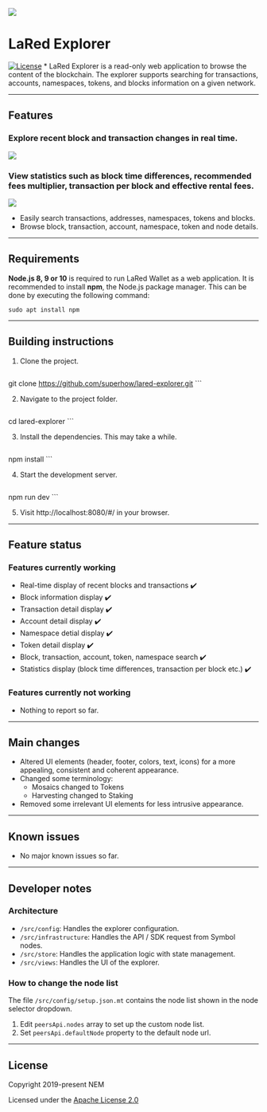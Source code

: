 
![](https://i.imgur.com/r8mM1TN.gif)
# LaRed Explorer

[![License](https://img.shields.io/badge/License-Apache%202.0-blue.svg)](https://opensource.org/licenses/Apache-2.0)
* 
LaRed Explorer is a read-only web application to browse the content of the blockchain.
The explorer supports searching for transactions, accounts, namespaces, tokens, and blocks information on a given network.
***
## Features
### Explore recent block and transaction changes in real time.

![](https://i.imgur.com/0bKFHAq.gif)

### View statistics such as block time differences, recommended fees multiplier, transaction per block and effective rental fees.

![](https://i.imgur.com/7koJ07o.gif)

* Easily search transactions, addresses, namespaces, tokens and blocks.
* Browse block, transaction, account, namespace, token and node details.

***
## Requirements

**Node.js 8, 9 or 10** is required to run LaRed Wallet as a web application.
It is recommended to install **npm**, the Node.js package manager. This can be done by executing the following command:

   ```
sudo apt install npm
   ```
***
## Building instructions

1. Clone the project.


    ```
git clone https://github.com/superhow/lared-explorer.git
    ```

2. Navigate to the project folder.

    ```
cd lared-explorer
    ```
	
3. Install the dependencies. This may take a while.

    ```
npm install 
    ```

4. Start the development server.

    ```
npm run dev 
    ```

5. Visit http://localhost:8080/#/ in your browser.
***
## Feature status
### Features currently working
* Real-time display of recent blocks and transactions ✔️
* Block information display ✔️
* Transaction detail display ✔️
* Account detail display ✔️
* Namespace detial display ✔️
* Token detail display ✔️
* Block, transaction, account, token, namespace search ✔️
* Statistics display (block time differences, transaction per block etc.) ✔️
### Features currently not working
* Nothing to report so far.
***
## Main changes
* Altered UI elements (header, footer, colors, text, icons) for a more appealing, consistent and coherent appearance.
* Changed some terminology:
	* Mosaics changed to Tokens
	* Harvesting changed to Staking
* Removed some irrelevant UI elements for less intrusive appearance.
***
## Known issues
* No major known issues so far.
***
## Developer notes

### Architecture

* `/src/config`: Handles the explorer configuration.
* `/src/infrastructure`: Handles the API / SDK request from Symbol nodes.
* `/src/store`: Handles the application logic with state management.
* `/src/views`: Handles the UI of the explorer.

### How to change the node list

The file `/src/config/setup.json.mt` contains the node list shown in the node selector dropdown.

1. Edit `peersApi.nodes` array to set up the custom node list.
2. Set `peersApi.defaultNode` property to the default node url.

***
## License

Copyright 2019-present NEM

Licensed under the [Apache License 2.0](LICENSE)

[self]: https://github.com/superhow/lared-explorer
[docs]: https://nemtech.github.io
